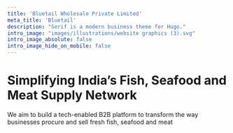```yaml
---
title: 'Bluetail Wholesale Private Limited'
meta_title: 'Bluetail'
description: "Serif is a modern business theme for Hugo."
intro_image: "images/illustrations/website graphics (3).svg"
intro_image_absolute: false
intro_image_hide_on_mobile: false
---
```


# Simplifying India’s Fish, Seafood and Meat Supply Network

We aim to build a tech-enabled B2B platform to transform the way businesses procure and sell fresh fish, seafood and meat
